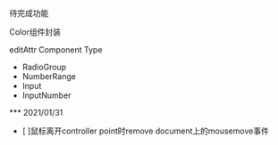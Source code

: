 待完成功能

<!-- NumberRange组件封装 -->
Color组件封装

editAttr Component Type
* RadioGroup
* NumberRange
* Input
* InputNumber

*** 2021/01/31
- [ ]鼠标离开controller point时remove document上的mousemove事件